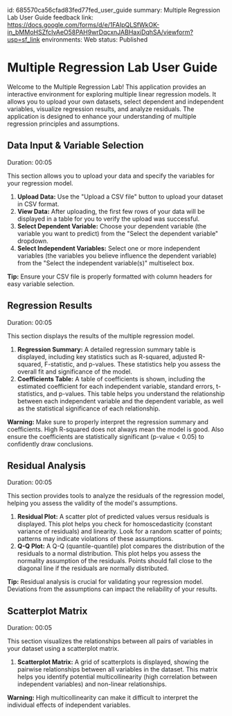 id: 685570ca56cfad83fed77fed_user_guide
summary: Multiple Regression Lab User Guide
feedback link: https://docs.google.com/forms/d/e/1FAIpQLSfWkOK-in_bMMoHSZfcIvAeO58PAH9wrDqcxnJABHaxiDqhSA/viewform?usp=sf_link
environments: Web
status: Published
# Multiple Regression Lab User Guide

Welcome to the Multiple Regression Lab! This application provides an interactive environment for exploring multiple linear regression models. It allows you to upload your own datasets, select dependent and independent variables, visualize regression results, and analyze residuals. The application is designed to enhance your understanding of multiple regression principles and assumptions.

## Data Input & Variable Selection
Duration: 00:05

This section allows you to upload your data and specify the variables for your regression model.

1.  **Upload Data:** Use the "Upload a CSV file" button to upload your dataset in CSV format.
2.  **View Data:** After uploading, the first few rows of your data will be displayed in a table for you to verify the upload was successful.
3.  **Select Dependent Variable:** Choose your dependent variable (the variable you want to predict) from the "Select the dependent variable" dropdown.
4.  **Select Independent Variables:** Select one or more independent variables (the variables you believe influence the dependent variable) from the "Select the independent variable(s)" multiselect box.

<aside class="positive">
<b>Tip:</b> Ensure your CSV file is properly formatted with column headers for easy variable selection.
</aside>

## Regression Results
Duration: 00:05

This section displays the results of the multiple regression model.

1.  **Regression Summary:** A detailed regression summary table is displayed, including key statistics such as R-squared, adjusted R-squared, F-statistic, and p-values. These statistics help you assess the overall fit and significance of the model.
2.  **Coefficients Table:** A table of coefficients is shown, including the estimated coefficient for each independent variable, standard errors, t-statistics, and p-values. This table helps you understand the relationship between each independent variable and the dependent variable, as well as the statistical significance of each relationship.

<aside class="negative">
<b>Warning:</b> Make sure to properly interpret the regression summary and coefficients. High R-squared does not always mean the model is good. Also ensure the coefficients are statistically significant (p-value < 0.05) to confidently draw conclusions.
</aside>

## Residual Analysis
Duration: 00:05

This section provides tools to analyze the residuals of the regression model, helping you assess the validity of the model's assumptions.

1.  **Residual Plot:** A scatter plot of predicted values versus residuals is displayed. This plot helps you check for homoscedasticity (constant variance of residuals) and linearity. Look for a random scatter of points; patterns may indicate violations of these assumptions.
2.  **Q-Q Plot:** A Q-Q (quantile-quantile) plot compares the distribution of the residuals to a normal distribution. This plot helps you assess the normality assumption of the residuals. Points should fall close to the diagonal line if the residuals are normally distributed.

<aside class="positive">
<b>Tip:</b> Residual analysis is crucial for validating your regression model. Deviations from the assumptions can impact the reliability of your results.
</aside>

## Scatterplot Matrix
Duration: 00:05

This section visualizes the relationships between all pairs of variables in your dataset using a scatterplot matrix.

1.  **Scatterplot Matrix:** A grid of scatterplots is displayed, showing the pairwise relationships between all variables in the dataset. This matrix helps you identify potential multicollinearity (high correlation between independent variables) and non-linear relationships.

<aside class="negative">
<b>Warning:</b> High multicollinearity can make it difficult to interpret the individual effects of independent variables.
</aside>
